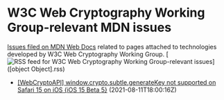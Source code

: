 # W3C Web Cryptography Working Group-relevant MDN issues

[Issues filed on MDN Web Docs](https://github.com/mdn/content/issues) related to pages attached to technologies developed by W3C Web Cryptography Working Group. [![RSS feed for W3C Web Cryptography Working Group-relevant issues](https://www.w3.org/QA/2007/04/feed_icon)]([object Object].rss)

* [[WebCryptoAPI] window.crypto.subtle.generateKey not supported on Safari 15 on iOS {iOS 15 Beta 5}](https://github.com/mdn/content/issues/7847) (2021-08-11T18:00:16Z)
  

